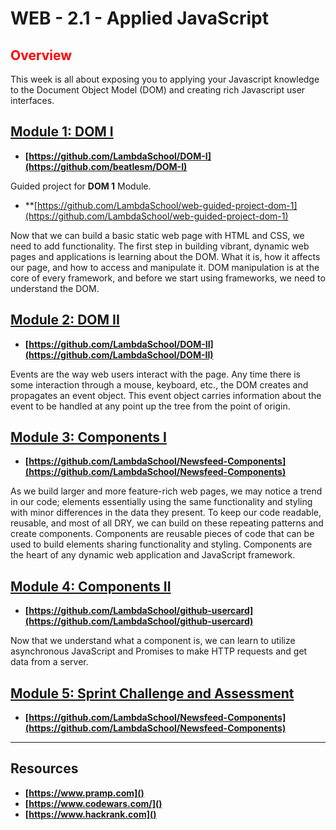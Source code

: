 # WEB - 2.1 - Applied JavaScript 

## <span style="color:red">Overview</span>

This week is all about exposing you to applying your Javascript knowledge to the Document Object Model (DOM) and creating rich Javascript user interfaces.

## [Module 1: DOM I](https://github.com/beatlesm/web/tree/main/2.1/project211)

-   **[https://github.com/LambdaSchool/DOM-I](https://github.com/beatlesm/DOM-I)**

Guided project for **DOM 1** Module.

-   **[https://github.com/LambdaSchool/web-guided-project-dom-1](https://github.com/LambdaSchool/web-guided-project-dom-1)

Now that we can build a basic static web page with HTML and CSS, we need to add functionality. The first step in building vibrant, dynamic web pages and applications is learning about the DOM. What it is, how it affects our page, and how to access and manipulate it. DOM manipulation is at the core of every framework, and before we start using frameworks, we need to understand the DOM.

## [Module 2: DOM II](https://github.com/beatlesm/web/tree/main/2.1/project212)

-   **[https://github.com/LambdaSchool/DOM-II](https://github.com/LambdaSchool/DOM-II)**

Events are the way web users interact with the page. Any time there is some interaction through a mouse, keyboard, etc., the DOM creates and propagates an event object. This event object carries information about the event to be handled at any point up the tree from the point of origin.

## [Module 3: Components I](https://github.com/beatlesm/web/tree/main/2.1/project213)

-   **[https://github.com/LambdaSchool/Newsfeed-Components](https://github.com/LambdaSchool/Newsfeed-Components)**

As we build larger and more feature-rich web pages, we may notice a trend in our code; elements essentially using the same functionality and styling with minor differences in the data they present. To keep our code readable, reusable, and most of all DRY, we can build on these repeating patterns and create components. Components are reusable pieces of code that can be used to build elements sharing functionality and styling. Components are the heart of any dynamic web application and JavaScript framework.

## [Module 4: Components II](https://github.com/beatlesm/web/tree/main/2.1/project214)

-   **[https://github.com/LambdaSchool/github-usercard](https://github.com/LambdaSchool/github-usercard)**

Now that we understand what a component is, we can learn to utilize asynchronous JavaScript and Promises to make HTTP requests and get data from a server.

## [Module 5: Sprint Challenge and Assessment](https://github.com/beatlesm/web/tree/main/2.1/sprint21)

-   **[https://github.com/LambdaSchool/Newsfeed-Components](https://github.com/LambdaSchool/Newsfeed-Components)**

-------------------------------------------------------------------

## Resources
 
-   **[https://www.pramp.com]()**
-   **[https://www.codewars.com/]()**
-   **[https://www.hackrank.com]()**
